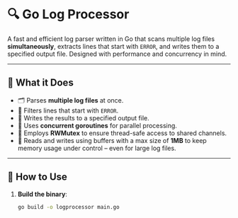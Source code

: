 # 🔍 Go Log Processor

A fast and efficient log parser written in Go that scans multiple log files **simultaneously**, extracts lines that start with `ERROR`, and writes them to a specified output file. Designed with performance and concurrency in mind.

---

## 🧠 What it Does

- 🗂️ Parses **multiple log files** at once.
- 🚨 Filters lines that start with `ERROR`.
- 📄 Writes the results to a specified output file.
- 🧵 Uses **concurrent goroutines** for parallel processing.
- 🧠 Employs **RWMutex** to ensure thread-safe access to shared channels.
- 🧠 Reads and writes using buffers with a max size of **1MB** to keep memory usage under control – even for large log files.

---

## 🏁 How to Use

1. **Build the binary**:

   ```bash
   go build -o logprocessor main.go
